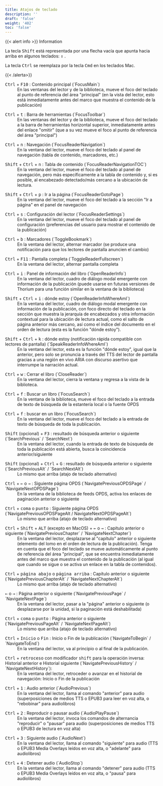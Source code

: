 ```yaml
---
title: Atajos de teclado
description: ''
draft: 'false'
weight: '402'
toc: 'false'
---
```


{{&lt; alert info &gt;}} Information

La tecla <kbd>Shift</kbd> está representada por una flecha vacía que apunta hacia arriba en algunos teclados: <kbd><b>⇧</b></kbd> .

La tecla <kbd>Ctrl</kbd> se reemplaza por la tecla <kbd>Cmd</kbd> en los teclados Mac.

{{&lt; /alerta&gt;}}

<dl>
 <dt>  <kbd>Ctrl</kbd> + <kbd>F10</kbd> : Contenido principal (`FocusMain`)</dt>
 <dd>En las ventanas del lector y de la biblioteca, mueve el foco del teclado al punto de referencia del área "principal" (en la vista del lector, esto está inmediatamente antes del marco que muestra el contenido de la publicación)  </dd>
</dl>
<dl>
 <dt>  <kbd>Ctrl</kbd> + <kbd>t</kbd> : Barra de herramientas (`FocusToolbar`)</dt>
 <dd>En las ventanas del lector y de la biblioteca, mueve el foco del teclado a la barra de herramientas horizontal superior, inmediatamente antes del enlace "omitir" (que a su vez mueve el foco al punto de referencia del área "principal")  </dd>
</dl>
<dl>
 <dt>  <kbd>Ctrl</kbd> + <kbd>n</kbd> : Navegación (`FocusReaderNavigation`)</dt>
 <dd>En la ventana del lector, mueve el foco del teclado al panel de navegación (tabla de contenido, marcadores, etc.)  </dd>
</dl>
<dl>
 <dt>  <kbd>Shift</kbd> + <kbd>Ctrl</kbd> + <kbd>n</kbd> : Tabla de contenido (`FocusReaderNavigationTOC`)</dt>
 <dd>En la ventana del lector, mueve el foco del teclado al panel de navegación, pero más específicamente a la tabla de contenido y, si es posible, al encabezado detectado/más cercano a la ubicación de lectura.  </dd>
</dl>
<dl>
 <dt>  <kbd>Shift</kbd> + <kbd>Ctrl</kbd> + <kbd>p</kbd> : Ir a la página (`FocusReaderGotoPage`)</dt>
 <dd>En la ventana del lector, mueve el foco del teclado a la sección "Ir a página" en el panel de navegación  </dd>
</dl>
<dl>
 <dt>  <kbd>Ctrl</kbd> + <kbd>s</kbd> : Configuración del lector (`FocusReaderSettings`)</dt>
 <dd>En la ventana del lector, mueve el foco del teclado al panel de configuración (preferencias del usuario para mostrar el contenido de la publicación)  </dd>
</dl>
<dl>
 <dt>  <kbd>Ctrl</kbd> + <kbd>b</kbd> : Marcadores (`ToggleBookmark`)</dt>
 <dd>En la ventana del lector, alternar marcador (se produce una notificación para que los lectores de pantalla anuncien el cambio)  </dd>
</dl>
<dl>
 <dt>  <kbd>Ctrl</kbd> + <kbd>F11</kbd> : Pantalla completa (`ToggleReaderFullscreen`)</dt>
 <dd>En la ventana del lector, alternar pantalla completa  </dd>
</dl>
<dl>
 <dt>  <kbd>Ctrl</kbd> + <kbd>i</kbd> : Panel de información del libro (`OpenReaderInfo`)</dt>
 <dd>En la ventana del lector, cuadro de diálogo modal emergente con información de la publicación (puede usarse en futuras versiones de Thorium para una función similar en la ventana de la biblioteca)  </dd>
</dl>
<dl>
 <dt>  <kbd>Shift</kbd> + <kbd>Ctrl</kbd> + <kbd>i</kbd> : dónde estoy (`OpenReaderInfoWhereAmI`)</dt>
 <dd>En la ventana del lector, cuadro de diálogo modal emergente con información de la publicación, con foco directo del teclado en la sección que muestra la jerarquía de encabezados y otra información contextual para la ubicación de lectura actual, como el salto de página anterior más cercano, así como el índice del documento en el orden de lectura (esta es la función "dónde estoy").  </dd>
</dl>
<dl>
 <dt>  <kbd>Shift</kbd> + <kbd>Ctrl</kbd> + <kbd>k</kbd> : dónde estoy (notificación rápida compatible con lectores de pantalla) (`SpeakReaderInfoWhereAmI`)</dt>
 <dd>En la ventana del lector, esta es la función "dónde estoy", igual que la anterior, pero solo se pronuncia a través del TTS del lector de pantalla gracias a una región en vivo ARIA con discurso asertivo que interrumpe la narración actual.  </dd>
</dl>
<dl>
 <dt>  <kbd>Ctrl</kbd> + <kbd>w</kbd> : Cerrar el libro (`CloseReader`)</dt>
 <dd>En la ventana del lector, cierra la ventana y regresa a la vista de la biblioteca.  </dd>
</dl>
<dl>
 <dt>  <kbd>Ctrl</kbd> + <kbd>f</kbd> : Buscar un libro (`FocusSearch`)</dt>
 <dd>En la ventana de la biblioteca, mueve el foco del teclado a la entrada de texto de búsqueda de la estantería local o la fuente OPDS  </dd>
</dl>
<dl>
 <dt>  <kbd>Ctrl</kbd> + <kbd>f</kbd> : buscar en un libro (`FocusSearch`)</dt>
 <dd>En la ventana del lector, mueve el foco del teclado a la entrada de texto de búsqueda de toda la publicación.  </dd>
</dl>
<dl>
 <dt>  <kbd>Shift</kbd> (opcional) + <kbd>F3</kbd> : resultado de búsqueda anterior o siguiente (`SearchPrevious` / `SearchNext`)</dt>
 <dd>En la ventana del lector, cuando la entrada de texto de búsqueda de toda la publicación está abierta, busca la coincidencia anterior/siguiente  </dd>
</dl>
<dl>
 <dt>  <kbd>Shift</kbd> (opcional) + <kbd>Ctrl</kbd> + <kbd>G</kbd> : resultado de búsqueda anterior o siguiente (`SearchPreviousAlt` / `SearchNextAlt`)</dt>
 <dd>Lo mismo que arriba (atajo de teclado alternativo)  </dd>
</dl>
<dl>
 <dt>  <kbd>Ctrl</kbd> + <kbd>←</kbd> o <kbd>→</kbd> : Siguiente página OPDS (`NavigatePreviousOPDSPage` / `NavigateNextOPDSPage`)</dt>
 <dd>En la ventana de la biblioteca de feeds OPDS, activa los enlaces de paginación anterior o siguiente  </dd>
</dl>
<dl>
 <dt>  <kbd>Ctrl</kbd> + <kbd>coma</kbd> o <kbd>punto</kbd> : Siguiente página OPDS (`NavigatePreviousOPDSPageAlt / NavigateNextOPDSPageAlt`)</dt>
 <dd>Lo mismo que arriba (atajo de teclado alternativo)  </dd>
</dl>
<dl>
 <dt>  <kbd>Ctrl</kbd> + <kbd>Shift</kbd> + <kbd>ALT</kbd> (excepto en MacOS) + <kbd>←</kbd> o <kbd>→</kbd> : Capítulo anterior o siguiente (`NavigatePreviousChapter` / `NavigateNextChapter`)</dt>
 <dd>En la ventana del lector, desplazarse al "capítulo" anterior o siguiente (elemento del lomo en el orden de lectura de la publicación). Tenga en cuenta que el foco del teclado se mueve automáticamente al punto de referencia del área "principal", que se encuentra inmediatamente antes del marco que muestra el contenido de la publicación (al igual que cuando se sigue o se activa un enlace en la tabla de contenidos).  </dd>
</dl>
<dl>
 <dt>  <kbd>Ctrl</kbd> + <kbd>página abajo</kbd> o <kbd>página arriba</kbd> : Capítulo anterior o siguiente (`NavigatePreviousChapterAlt` / `NavigateNextChapterAlt`)</dt>
 <dd>Lo mismo que arriba (atajo de teclado alternativo)  </dd>
</dl>
<dl>
 <dt>  <kbd>←</kbd> o <kbd>→</kbd> : Página anterior o siguiente (`NavigatePreviousPage` / `NavigateNextPage`)</dt>
 <dd>En la ventana del lector, pasar a la "página" anterior o siguiente (o desplazarse por la unidad, si la paginación está deshabilitada)  </dd>
</dl>
<dl>
 <dt>  <kbd>Ctrl</kbd> + <kbd>coma</kbd> o <kbd>punto</kbd> : Página anterior o siguiente (`NavigatePreviousPageAlt` / `NavigateNextPageAlt`)</dt>
 <dd>Lo mismo que arriba (atajo de teclado alternativo)  </dd>
</dl>
<dl>
 <dt>  <kbd>Ctrl</kbd> + <kbd>Inicio</kbd> o <kbd>Fin</kbd> : Inicio o Fin de la publicación (`NavigateToBegin` / `NavigateToEnd`)</dt>
 <dd>En la ventana del lector, va al principio o al final de la publicación.  </dd>
</dl>
<dl>
 <dt>  <kbd>Ctrl</kbd> + <kbd>retroceso</kbd> con modificador <kbd>shift</kbd> para la operación inversa: Historial anterior e Historial siguiente (`NavigatePreviousHistory` / `NavigateNextHistory`): </dt>
 <dd>En la ventana del lector, retroceder o avanzar en el historial de navegación: Inicio o Fin de la publicación   </dd>
</dl>

<dl>
 <dt>  <kbd>Ctrl</kbd> + <kbd>1</kbd> : Audio anterior (`AudioPrevious`)</dt>
 <dd>En la ventana del lector, llama al comando "anterior" para audio (superposiciones de medios TTS o EPUB3 para leer en voz alta, o "rebobinar" para audiolibros)  </dd>
</dl>
<dl>
 <dt>  <kbd>Ctrl</kbd> + <kbd>2</kbd> : Reproducir o pausar audio (`AudioPlayPause`)</dt>
 <dd>En la ventana del lector, invoca los comandos de alternancia "reproducir" o "pausar" para audio (superposiciones de medios TTS o EPUB3 de lectura en voz alta)  </dd>
</dl>
<dl>
 <dt>  <kbd>Ctrl</kbd> + <kbd>3</kbd> : Siguiente audio (`AudioNext`)</dt>
 <dd>En la ventana del lector, llama al comando "siguiente" para audio (TTS o EPUB3 Media Overlays leídos en voz alta, o "adelante" para audiolibros)  </dd>
</dl>
<dl>
 <dt>  <kbd>Ctrl</kbd> + <kbd>4</kbd> : Detener audio (`AudioStop`)</dt>
 <dd>En la ventana del lector, llama al comando "detener" para audio (TTS o EPUB3 Media Overlays leídos en voz alta, o "pausa" para audiolibros)  </dd>
</dl>
